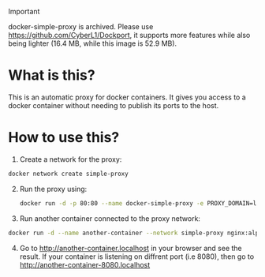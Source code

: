 > [!IMPORTANT]
> docker-simple-proxy is archived. Please use https://github.com/CyberL1/Dockport, it supports more features while also being lighter (16.4 MB, while this image is 52.9 MB).

# What is this?

This is an automatic proxy for docker containers.
It gives you access to a docker container without needing to publish its ports to the host.

# How to use this?

1. Create a network for the proxy:
  ```bash
  docker network create simple-proxy
  ```

2. Run the proxy using:
   ```bash
   docker run -d -p 80:80 --name docker-simple-proxy -e PROXY_DOMAIN=localhost --network simple-proxy ghcr.io/cyberl1/docker-simple-proxy
   ```

3. Run another container connected to the proxy network:
  ```bash
  docker run -d --name another-container --network simple-proxy nginx:alpine
  ```

4. Go to http://another-container.localhost in your browser and see the result. If your container is listening on diffrent port (i.e 8080), then go to http://another-container-8080.localhost

